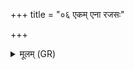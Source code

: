 +++
title = "०६ एकम् एना रजसः"

+++
<details><summary>मूलम् (GR)</summary>

एकम् एना रजसः परो ऽस्ति  
पर एकेन दुर्दाशं चिद् अन्यत् ।  
तत् ते विद्वान् वरुण प्र ब्रवीम्य्  
अधोवचसः पणयो भवन्तु  
नीचैर् दासा उप सर्पन्तु रिप्राः ॥
</details>